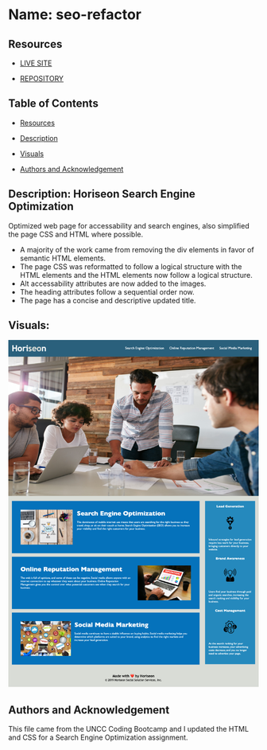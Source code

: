 # Name: seo-refactor

## Resources
- [LIVE SITE](https://okdavekk.github.io/seo-refactor/)

- [REPOSITORY](https://github.com/okdavekk/seo-refactor)

## Table of Contents
- [Resources](#resources)

- [Description](#description-horiseon-search-engine-optimization)

- [Visuals](#visuals)

- [Authors and Acknowledgement](#authors-and-acknowledgement)

## Description: Horiseon Search Engine Optimization

Optimized web page for accessability and search engines, also simplified the page CSS and HTML where possible.  
- A majority of the work came from removing the div elements in favor of semantic HTML elements.
- The page CSS was reformatted to follow a logical structure with the HTML elements and the HTML elements now follow a logical structure.
- Alt accessability attributes are now added to the images.
- The heading attributes follow a sequential order now.
- The page has a concise and descriptive updated title.

## Visuals:
![Horiseon](./assets/images/Horiseon-Search-Engine-Optimization.png)

## Authors and Acknowledgement
This file came from the UNCC Coding Bootcamp and I updated the HTML and CSS for a Search Engine Optimization assignment.

